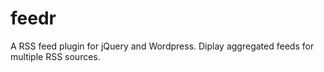 feedr
=====

A RSS feed plugin for jQuery and Wordpress. Diplay aggregated feeds for multiple RSS sources.